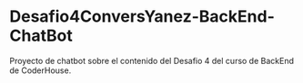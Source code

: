 # Desafio4ConversYanez-BackEnd-ChatBot
Proyecto de chatbot sobre el contenido del Desafio 4 del curso de BackEnd de CoderHouse.
